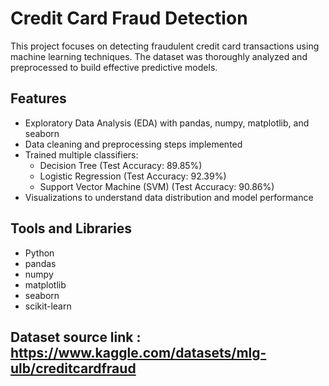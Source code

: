 # Credit Card Fraud Detection

This project focuses on detecting fraudulent credit card transactions using machine learning techniques. The dataset was thoroughly analyzed and preprocessed to build effective predictive models.

## Features

- Exploratory Data Analysis (EDA) with pandas, numpy, matplotlib, and seaborn
- Data cleaning and preprocessing steps implemented
- Trained multiple classifiers:
  - Decision Tree (Test Accuracy: 89.85%)
  - Logistic Regression (Test Accuracy: 92.39%)
  - Support Vector Machine (SVM) (Test Accuracy: 90.86%)
- Visualizations to understand data distribution and model performance

## Tools and Libraries

- Python
- pandas
- numpy
- matplotlib
- seaborn
- scikit-learn

## Dataset source link : https://www.kaggle.com/datasets/mlg-ulb/creditcardfraud
